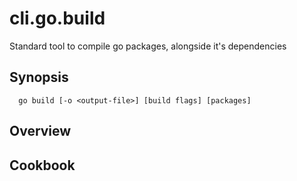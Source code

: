 # cli.go.build

Standard tool to compile go packages, alongside it's dependencies

## Synopsis

```language
  go build [-o <output-file>] [build flags] [packages]
```

## Overview

## Cookbook
